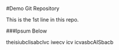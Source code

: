#Demo Git Repository

This is the 1st line in this repo. 


###Ipsum Below

theisiubclisabclvc	iwecv	icv	icvasbcAISbacb
